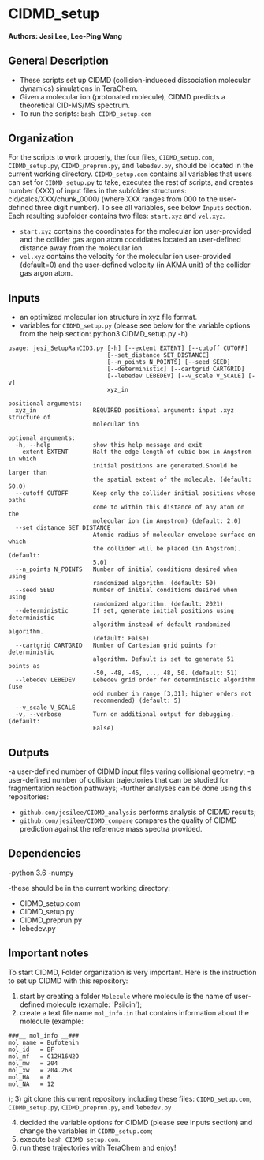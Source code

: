 # CIDMD_setup
#### Authors: Jesi Lee, Lee-Ping Wang


## General Description
* These scripts set up CIDMD (collision-indueced dissociation molecular dynamics) simulations in TeraChem.
* Given a molecular ion (protonated molecule), CIDMD predicts a theoretical CID-MS/MS spectrum. 
* To run the scripts: ```bash CIDMD_setup.com```


## Organization
For the scripts to work properly, the four files, `CIDMD_setup.com`, `CIDMD_setup.py`, `CIDMD_preprun.py`, and `lebedev.py`, should be located in the current working directory.
`CIDMD_setup.com` contains all variables that users can set for `CIDMD_setup.py` to take, executes the rest of scripts, and creates number (XXX) of input files in the subfolder structures: cid/calcs/XXX/chunk_0000/ (where XXX ranges from 000 to the user-defined three digit number). 
To see all variables, see below `Inputs` section.
Each resulting subfolder contains two files: `start.xyz` and `vel.xyz`.
* `start.xyz` contains the coordinates for the molecular ion user-provided and the collider gas argon atom cooridiates located an user-defined distance away from the molecular ion.
* `vel.xyz` contains the velocity for the molecular ion user-provided (default=0) and the user-defined velocity (in AKMA unit) of the collider gas argon atom.


## Inputs
* an optimized molecular ion structure in xyz file format.
* variables for `CIDMD_setup.py` (please see below for the variable options from the help section: python3 CIDMD_setup.py -h)
```
usage: jesi_SetupRanCID3.py [-h] [--extent EXTENT] [--cutoff CUTOFF]
                            [--set_distance SET_DISTANCE]
                            [--n_points N_POINTS] [--seed SEED]
                            [--deterministic] [--cartgrid CARTGRID]
                            [--lebedev LEBEDEV] [--v_scale V_SCALE] [-v]
                            xyz_in

positional arguments:
  xyz_in                REQUIRED positional argument: input .xyz structure of
                        molecular ion

optional arguments:
  -h, --help            show this help message and exit
  --extent EXTENT       Half the edge-length of cubic box in Angstrom in which
                        initial positions are generated.Should be larger than
                        the spatial extent of the molecule. (default: 50.0)
  --cutoff CUTOFF       Keep only the collider initial positions whose paths
                        come to within this distance of any atom on the
                        molecular ion (in Angstrom) (default: 2.0)
  --set_distance SET_DISTANCE
                        Atomic radius of molecular envelope surface on which
                        the collider will be placed (in Angstrom). (default:
                        5.0)
  --n_points N_POINTS   Number of initial conditions desired when using
                        randomized algorithm. (default: 50)
  --seed SEED           Number of initial conditions desired when using
                        randomized algorithm. (default: 2021)
  --deterministic       If set, generate initial positions using deterministic
                        algorithm instead of default randomized algorithm.
                        (default: False)
  --cartgrid CARTGRID   Number of Cartesian grid points for deterministic
                        algorithm. Default is set to generate 51 points as
                        -50, -48, -46, ..., 48, 50. (default: 51)
  --lebedev LEBEDEV     Lebedev grid order for deterministic algorithm (use
                        odd number in range [3,31]; higher orders not
                        recommended) (default: 5)
  --v_scale V_SCALE
  -v, --verbose         Turn on additional output for debugging. (default:
                        False)

```  
## Outputs
-a user-defined number of CIDMD input files varing collisional geometry;
-a user-defined number of collision trajectories that can be studied for fragmentation reaction pathways;
-further analyses can be done using this repositories: 
* ```github.com/jesilee/CIDMD_analysis``` performs analysis of CIDMD results;
* ```github.com/jesilee/CIDMD_compare```  compares the quality of CIDMD prediction against the reference mass spectra provided.

## Dependencies
-python 3.6
-numpy 

-these should be in the current working directory:
* CIDMD_setup.com
* CIDMD_setup.py
* CIDMD_preprun.py
* lebedev.py


## Important notes
To start CIDMD, Folder organization is very important. Here is the instruction to set up CIDMD with this repository:

1) start by creating a folder `Molecule` where molecule is the name of user-defined molecule
   (example: 'Psilcin');
2) create a text file name `mol_info.in` that contains information about the molecule
   (example:
```
###__ mol_info __###
mol_name = Bufotenin
mol_id   = BF
mol_mf   = C12H16N2O
mol_mw   = 204
mol_xw   = 204.268
mol_HA   = 8
mol_NA   = 12
```
);
3) git clone this current repository including these files: 
`CIDMD_setup.com`, `CIDMD_setup.py`, `CIDMD_preprun.py`, and `lebedev.py`

4) decided the variable options for CIDMD (please see Inputs section) and change the variables in `CIDMD_setup.com`;
5) execute `bash CIDMD_setup.com`.
6) run these trajectories with TeraChem and enjoy!




